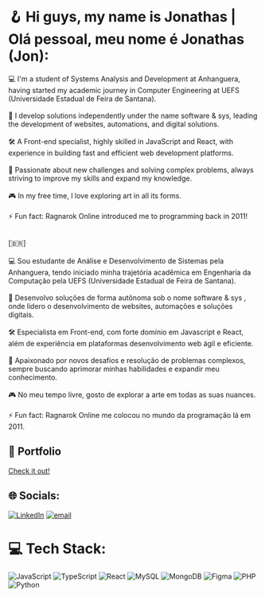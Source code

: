 # 🪝 Hi guys, my name is Jonathas | Olá pessoal, meu nome é Jonathas (Jon):
💻 I'm a student of Systems Analysis and Development at Anhanguera, having started my academic journey in Computer Engineering at UEFS (Universidade Estadual de Feira de Santana).  <br><br>
💼 I develop solutions independently under the name software & sys, leading the development of websites, automations, and digital solutions.  <br><br>
🛠 A Front-end specialist, highly skilled in JavaScript and React, with experience in building fast and efficient web development platforms.  <br><br>
🚀 Passionate about new challenges and solving complex problems, always striving to improve my skills and expand my knowledge. <br><br>
🎮 In my free time, I love exploring art in all its forms.  <br><br>
⚡ Fun fact: Ragnarok Online introduced me to programming back in 2011!<br><br>

[🇧🇷]<br><br>
💻 Sou estudante de Análise e Desenvolvimento de Sistemas pela Anhanguera, tendo iniciado minha trajetória acadêmica em Engenharia da Computação pela UEFS (Universidade Estadual de Feira de Santana).<br><br>
💼 Desenvolvo soluções de forma autônoma sob o nome software & sys , onde lidero o desenvolvimento de websites, automações e soluções digitais.<br><br>
🛠 Especialista em Front-end, com forte domínio em Javascript e React, além de experiência em plataformas desenvolvimento web ágil e eficiente.<br><br>
🚀 Apaixonado por novos desafios e resolução de problemas complexos, sempre buscando aprimorar minhas habilidades e expandir meu conhecimento.<br><br>
🎮 No meu tempo livre, gosto de explorar a arte em todas as suas nuances.<br><br>
⚡ Fun fact: Ragnarok Online me colocou no mundo da programação lá em 2011.

## 🍥 Portfolio
[Check it out!](https://jnths-se.vercel.app)

## 🌐 Socials:
[![LinkedIn](https://img.shields.io/badge/LinkedIn-%230077B5.svg?logo=linkedin&logoColor=white)](https://linkedin.com/in/https://linkedin.com/in/jxnathas) [![email](https://img.shields.io/badge/Email-D14836?logo=gmail&logoColor=white)](mailto:jnths.dev@gmail.com) 

# 💻 Tech Stack:
![JavaScript](https://img.shields.io/badge/javascript-%23323330.svg?style=for-the-badge&logo=javascript&logoColor=%23F7DF1E) ![TypeScript](https://img.shields.io/badge/typescript-%23007ACC.svg?style=for-the-badge&logo=typescript&logoColor=white) ![React](https://img.shields.io/badge/react-%2320232a.svg?style=for-the-badge&logo=react&logoColor=%2361DAFB) ![MySQL](https://img.shields.io/badge/mysql-4479A1.svg?style=for-the-badge&logo=mysql&logoColor=white) ![MongoDB](https://img.shields.io/badge/MongoDB-%234ea94b.svg?style=for-the-badge&logo=mongodb&logoColor=white) ![Figma](https://img.shields.io/badge/figma-%23F24E1E.svg?style=for-the-badge&logo=figma&logoColor=white) ![PHP](https://img.shields.io/badge/php-%23777BB4.svg?style=for-the-badge&logo=php&logoColor=white) ![Python](https://img.shields.io/badge/python-3670A0?style=for-the-badge&logo=python&logoColor=ffdd54)
